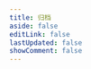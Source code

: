 ```yaml
---
title: 归档
aside: false
editLink: false
lastUpdated: false
showComment: false
---
```


<script lang="ts" setup>
import Archives from '@ji4jun/theme/markdown/components/Archives.vue'
</script>

<ClientOnly>
	<Archives />
</ClientOnly>
